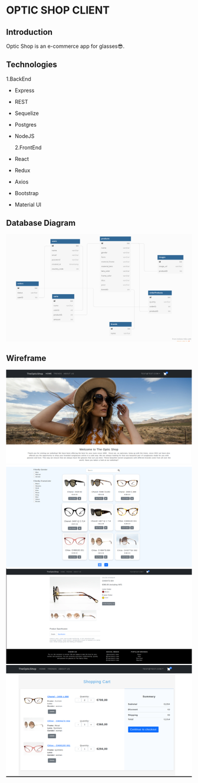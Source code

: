 # OPTIC SHOP CLIENT

## Introduction

Optic Shop is an e-commerce app for glasses😎.

## Technologies

1.BackEnd

- Express
- REST
- Sequelize
- Postgres
- NodeJS

  2.FrontEnd

- React
- Redux
- Axios
- Bootstrap
- Material UI

## Database Diagram

![alt text](src/db_diagram.png)

## Wireframe

![alt text](src/banner.png)
![alt text](src/home.png)
![alt text](src/details.png)
![alt text](src/cart.png)